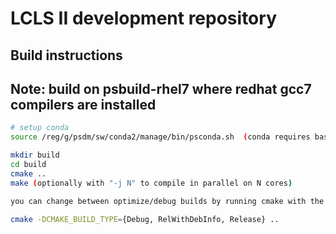 # LCLS II development repository
## Build instructions
## Note: build on psbuild-rhel7 where redhat gcc7 compilers are installed
```bash
# setup conda
source /reg/g/psdm/sw/conda2/manage/bin/psconda.sh  (conda requires bash)

mkdir build
cd build
cmake ..
make (optionally with "-j N" to compile in parallel on N cores)

you can change between optimize/debug builds by running cmake with the following:

cmake -DCMAKE_BUILD_TYPE={Debug, RelWithDebInfo, Release} ..
```

